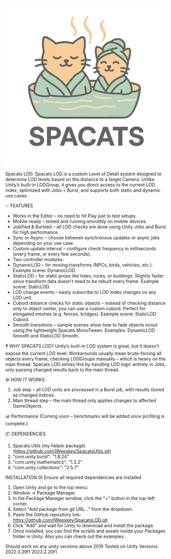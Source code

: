 ![Screenshot](Arts/SpaCats%20LogoSmall.png)

Spacats LOD.
Spacats LOD is a custom Level of Detail system designed to determine LOD levels based on the distance to a target Camera. Unlike Unity’s built-in LODGroup, it gives you direct access to the current LOD index, optimized with Jobs + Burst, and supports both static and dynamic use cases.

✨ FEATURES
* Works in the Editor – no need to hit Play just to test setups.
* Mobile-ready – tested and running smoothly on mobile devices.
* Jobified & Bursted – all LOD checks are done using Unity Jobs and Burst for high performance.
* Sync or Async – choose between synchronous updates or async jobs depending on your use case.
* Custom update interval – configure check frequency in milliseconds (every frame, or every few seconds).
* Two controller modules:
* DynamicLOD – for moving transforms (NPCs, birds, vehicles, etc.). Example scene: DynamicLOD.
* StaticLOD – for static props like trees, rocks, or buildings. Slightly faster since transform data doesn’t need to be rebuilt every frame. Example scene: StaticLOD.
* LOD change events – easily subscribe to LOD index changes on any LOD unit.
* Cuboid distance checks for static objects – instead of checking distance only to object center, you can use a custom cuboid. Perfect for elongated meshes (e.g. fences, bridges). Example scene: StaticLOD Cuboid.
* Smooth transitions – sample scenes show how to fade objects in/out using the lightweight Spacats.MonoTween. Examples: DynamicLOD Smooth and StaticLOD Smooth.

❓ WHY SPACATS LOD?
Unity’s built-in LOD system is great, but it doesn’t expose the current LOD level. Workarounds usually mean brute-forcing all objects every frame, checking LODGroups manually – which is heavy on the main thread.
Spacats LOD solves this by handling LOD logic entirely in Jobs, only passing changed results back to the main thread.

⚙️ HOW IT WORKS
1) Job step – all LOD units are processed in a Burst job, with results stored as changed indices.
2) Main thread step – the main thread only applies changes to affected GameObjects.

📊 Performance
(Coming soon – benchmarks will be added once profiling is complete.)

📦 DEPENDENCIES
1) Spacats.Utils (my helper package) (https://github.com/IWeeskey/SpacatsUtils.git)
2) "com.unity.burst": "1.8.24"
3) "com.unity.mathematics": "1.3.2"
4) "com.unity.collections": "2.5.7"

INSTALLATION
0) Ensure all required dependencies are installed
1) Open Unity and go to the top menu:
2) Window → Package Manager.
3) In the Package Manager window, click the "+" button in the top-left corner.
4) Select "Add package from git URL..." from the dropdown.
5) Paste the GitHub repository link:
https://github.com/IWeeskey/SpacatsLOD.git
6) Click "Add" and wait for Unity to download and install the package.
7) Once installed, you can find the scripts and assets inside your Packages folder in Unity. Also you can check out the examples.

Should work on any unity versions above 2019
Tested on Unity Versions:
2022.3.39f1
2023.2.20f1
